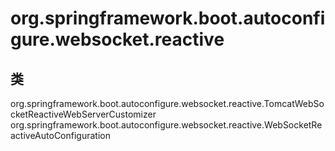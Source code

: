# org.springframework.boot.autoconfigure.websocket.reactive

## 类

org.springframework.boot.autoconfigure.websocket.reactive.TomcatWebSocketReactiveWebServerCustomizer
org.springframework.boot.autoconfigure.websocket.reactive.WebSocketReactiveAutoConfiguration





